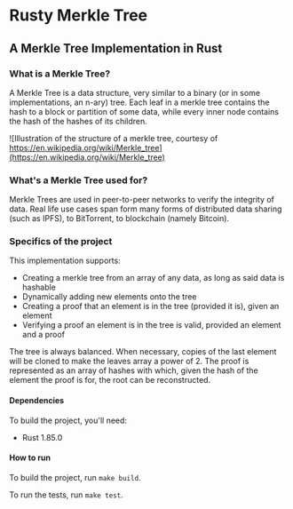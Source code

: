 # Rusty Merkle Tree
## A Merkle Tree Implementation in Rust

### What is a Merkle Tree?

A Merkle Tree is a data structure, very similar to a binary (or in some implementations, an n-ary) tree. Each leaf in a merkle tree contains the hash to a block or partition of some data, while every inner node contains the hash of the hashes of its children.

![Illustration of the structure of a merkle tree, courtesy of https://en.wikipedia.org/wiki/Merkle_tree](https://en.wikipedia.org/wiki/Merkle_tree)

### What's a Merkle Tree used for? 

Merkle Trees are used in peer-to-peer networks to verify the integrity of data. Real life use cases span form many forms of distributed data sharing (such as IPFS), to BitTorrent, to blockchain (namely Bitcoin).

### Specifics of the project

This implementation supports:
- Creating a merkle tree from an array of any data, as long as said data is hashable
- Dynamically adding new elements onto the tree
- Creating a proof that an element is in the tree (provided it is), given an element
- Verifying a proof an element is in the tree is valid, provided an element and a proof

The tree is always balanced. When necessary, copies of the last element will be cloned to make the leaves array a power of 2. The proof is represented as an array of hashes with which, given the hash of the element the proof is for, the root can be reconstructed.

#### Dependencies

To build the project, you'll need:

- Rust 1.85.0

#### How to run

To build the project, run ```make build```.

To run the tests, run ```make test```.

